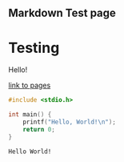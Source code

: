 ## Markdown Test page
# Testing

Hello!

[link to pages](https://rubbaduxxx.github.io/mci-prog2-code/)

```cpp
#include <stdio.h>

int main() {
    printf("Hello, World!\n");
    return 0;
}
```

```text
Hello World!
```